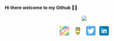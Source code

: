 #### Hi there welcome to my Github 👋🏻 
<p align="center">
<img src="https://media.giphy.com/media/gw3S3ggA1UpuKFLG/giphy.gif">
</p>

<p align="center">
<a href="https://dev.to/lynseahoss"><img height="30" src="https://github.com/lynseahoss/lynseahoss/blob/master/assets/icon/dev.png?raw=true"></a>&nbsp;&nbsp;
<a href="https://www.buymeacoffee.com/lynsea"><img height="30" src="https://github.com/lynseahoss/lynseahoss/blob/master/assets/icon/by-me-a-coffee.png?raw=true"></a>&nbsp;&nbsp;
<a href="https://twitter.com/lynseahoss/"><img height="30" src="https://github.com/lynseahoss/lynseahoss/blob/master/assets/icon/twitter.png?raw=true"></a>&nbsp;&nbsp;
<a href="https://www.linkedin.com/in/lynsealawson"><img height="30" src="https://github.com/lynseahoss/lynseahoss/blob/master/assets/icon/linkedin.png?raw=true"></a>


</p>


<!--
**lynseahoss/lynseahoss** is a ✨ _special_ ✨ repository because its `README.md` (this file) appears on your GitHub profile.

[![Twitter](https://img.shields.io/badge/-Twitter-222222?style=flat-square&logo=twitter&logoColor=pink&link=https://twitter.com/lynseahoss/)](https://twitter.com/lynseahoss/)
[![Linkedin](https://img.shields.io/badge/-LinkedIn-222222?style=flat-square&logo=Linkedin&logoColor=pink&link=https://www.linkedin.com/in/lynsealawson/)](https://www.linkedin.com/in/lynsealawson/)
[![GitHub Lindsey](https://img.shields.io/github/followers/lynseahoss?label=follow&style=social)](https://github.com/lynseahoss)  


Here are some ideas to get you started:
- 🌱 I’m currently learning React-Native and SwiftUI
- 📫 How to reach me: lynseahoss@gmail.com
- 😄 Pronouns: She/Her
- ⚡ Fun fact: ...
-->
